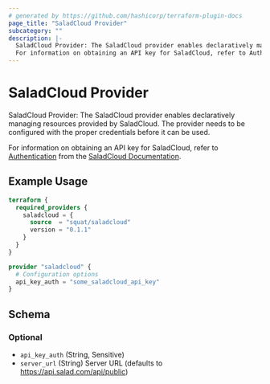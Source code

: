 ```yaml
---
# generated by https://github.com/hashicorp/terraform-plugin-docs
page_title: "SaladCloud Provider"
subcategory: ""
description: |-
  SaladCloud Provider: The SaladCloud provider enables declaratively managing resources provided by SaladCloud. The provider needs to be configured with the proper credentials before it can be used.
  For information on obtaining an API key for SaladCloud, refer to Authentication https://docs.salad.com/reference/api-reference#authentication from the SaladCloud Documentation https://docs.salad.com/.
---
```


# SaladCloud Provider

SaladCloud Provider: The SaladCloud provider enables declaratively managing resources provided by SaladCloud. The provider needs to be configured with the proper credentials before it can be used.

For information on obtaining an API key for SaladCloud, refer to [Authentication](https://docs.salad.com/reference/api-reference#authentication) from the [SaladCloud Documentation](https://docs.salad.com/).

## Example Usage

```terraform
terraform {
  required_providers {
    saladcloud = {
      source  = "squat/saladcloud"
      version = "0.1.1"
    }
  }
}

provider "saladcloud" {
  # Configuration options
  api_key_auth = "some_saladcloud_api_key"
}
```

<!-- schema generated by tfplugindocs -->
## Schema

### Optional

- `api_key_auth` (String, Sensitive)
- `server_url` (String) Server URL (defaults to https://api.salad.com/api/public)
